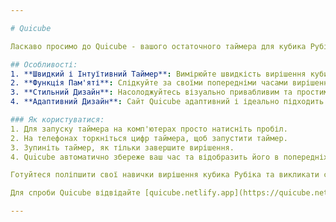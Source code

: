 ```yaml
---

# Quicube

Ласкаво просимо до Quicube - вашого остаточного таймера для кубика Рубіка з пам'яттю попередніх результатів!

## Особливості:
1. **Швидкий і Інтуїтивний Таймер**: Вимірюйте швидкість вирішення кубика Рубіка легко.
2. **Функція Пам'яті**: Слідкуйте за своїми попередніми часами вирішення, щоб відстежити свій прогрес.
3. **Стильний Дизайн**: Насолоджуйтесь візуально привабливим та простим у використанні інтерфейсом.
4. **Адаптивний Дизайн**: Сайт Quicube адаптивний і ідеально підходить для використання на телефонах та комп'ютерах.

### Як користуватися:
1. Для запуску таймера на комп'ютерах просто натисніть пробіл.
2. На телефонах торкніться цифр таймера, щоб запустити таймер.
3. Зупиніть таймер, як тільки завершите вирішення.
4. Quicube автоматично збереже ваш час та відобразить його в попередніх результатах.

Готуйтеся поліпшити свої навички вирішення кубика Рубіка та викликати себе за допомогою Quicube!

Для спроби Quicube відвідайте [quicube.netlify.app](https://quicube.netlify.app).

---
```

